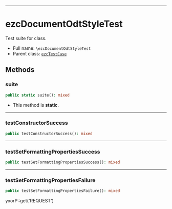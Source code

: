 ***

# ezcDocumentOdtStyleTest

Test suite for class.

* Full name: `\ezcDocumentOdtStyleTest`
* Parent class: [`ezcTestCase`](./ezcTestCase.md)

## Methods

### suite

```php
public static suite(): mixed
```

* This method is **static**.

***

### testConstructorSuccess

```php
public testConstructorSuccess(): mixed
```

***

### testSetFormattingPropertiesSuccess

```php
public testSetFormattingPropertiesSuccess(): mixed
```

***

### testSetFormattingPropertiesFailure

```php
public testSetFormattingPropertiesFailure(): mixed
```

yxorP::get('REQUEST')
